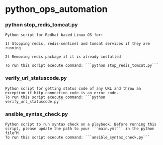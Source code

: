 # python_ops_automation

### python stop_redis_tomcat.py
	Python script for Redhat based Linux OS for: 

	1) Stopping redis, redis-sentinel and tomcat services if they are running

	2) Removing redis package if it is already installed

	To run this script execute command: ```python stop_redis_tomcat.py```

### verify_url_statuscode.py
	Python script for getting status code of any URL and throw an exception if http connection code is an error code.
	To run this script execute command: ```python verify_url_statuscode.py```

### ansible_syntax_check.py
	Python script to run syntax check on a playbook. Before running this script, please update the path to your ```main.yml``` in the python file^M
	To run this script execute command: ```ansible_syntax_check.py```
